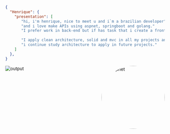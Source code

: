 ```json
{
  "Henrique": {
    "presentation": [
       "hi, i'm henrique, nice to meet u and i`m a brazilian developer"
       "and i love make APIs using aspnet, springboot and golang."
       "I prefer work in back-end but if has task that i create a front-end, i make."
  
       "I apply clean architecture, solid and mvc in all my projects and"
       "i continue study architecture to apply in future projects."
    ]
  },
}
```
<div >
 <img style="border-radius:50%;" align="right" height="200px" width="200px" alt="Warpnet"  src="https://i.pinimg.com/originals/a5/de/9d/a5de9db4445e577ffb4aa09c3d73dc09.jpg"<a href="https://github.com/fantaasyyy?tab=repositories"></a></img>

</div>

![output](https://github.com/egotting/egotting/assets/104780505/c5feb3a3-0a88-4093-ba52-1f6cd038be75)
